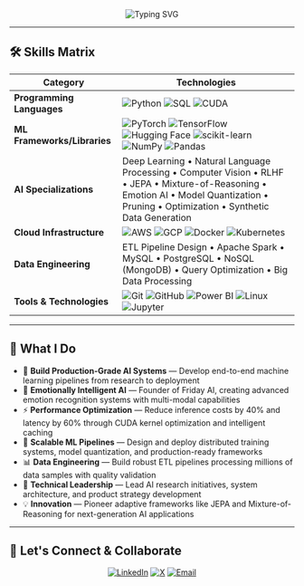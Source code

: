 <div align="center">

<img src="https://readme-typing-svg.herokuapp.com?font=Fira+Code&weight=700&size=32&duration=3000&pause=1000&color=2E9EF7&center=true&vCenter=true&multiline=true&width=800&height=100&lines=Swami+Gadila;AI+Founder+%7C+Machine+Learning+Engineer" alt="Typing SVG" />

</div>

---

## 🛠️ Skills Matrix

| **Category** | **Technologies** |
|---|---|
| **Programming Languages** | ![Python](https://img.shields.io/badge/Python-3776AB?style=flat-square&logo=python&logoColor=white) ![SQL](https://img.shields.io/badge/SQL-4479A1?style=flat-square&logo=postgresql&logoColor=white) ![CUDA](https://img.shields.io/badge/CUDA-76B900?style=flat-square&logo=nvidia&logoColor=white) |
| **ML Frameworks/Libraries** | ![PyTorch](https://img.shields.io/badge/PyTorch-EE4C2C?style=flat-square&logo=pytorch&logoColor=white) ![TensorFlow](https://img.shields.io/badge/TensorFlow-FF6F00?style=flat-square&logo=tensorflow&logoColor=white) ![Hugging Face](https://img.shields.io/badge/🤗_Hugging_Face-FFD21E?style=flat-square) ![scikit-learn](https://img.shields.io/badge/scikit--learn-F7931E?style=flat-square&logo=scikit-learn&logoColor=white) ![NumPy](https://img.shields.io/badge/NumPy-013243?style=flat-square&logo=numpy&logoColor=white) ![Pandas](https://img.shields.io/badge/Pandas-150458?style=flat-square&logo=pandas&logoColor=white) |
| **AI Specializations** | Deep Learning • Natural Language Processing • Computer Vision • RLHF • JEPA • Mixture-of-Reasoning • Emotion AI • Model Quantization • Pruning • Optimization • Synthetic Data Generation |
| **Cloud Infrastructure** | ![AWS](https://img.shields.io/badge/AWS-232F3E?style=flat-square&logo=amazon-aws&logoColor=white) ![GCP](https://img.shields.io/badge/GCP-4285F4?style=flat-square&logo=google-cloud&logoColor=white) ![Docker](https://img.shields.io/badge/Docker-2496ED?style=flat-square&logo=docker&logoColor=white) ![Kubernetes](https://img.shields.io/badge/Kubernetes-326CE5?style=flat-square&logo=kubernetes&logoColor=white) |
| **Data Engineering** | ETL Pipeline Design • Apache Spark • MySQL • PostgreSQL • NoSQL (MongoDB) • Query Optimization • Big Data Processing |
| **Tools & Technologies** | ![Git](https://img.shields.io/badge/Git-F05032?style=flat-square&logo=git&logoColor=white) ![GitHub](https://img.shields.io/badge/GitHub-181717?style=flat-square&logo=github&logoColor=white) ![Power BI](https://img.shields.io/badge/Power_BI-F2C811?style=flat-square&logo=powerbi&logoColor=black) ![Linux](https://img.shields.io/badge/Linux-FCC624?style=flat-square&logo=linux&logoColor=black) ![Jupyter](https://img.shields.io/badge/Jupyter-F37626?style=flat-square&logo=jupyter&logoColor=white) |

---

## 💼 What I Do

- 🤖 **Build Production-Grade AI Systems** — Develop end-to-end machine learning pipelines from research to deployment
- 🧠 **Emotionally Intelligent AI** — Founder of Friday AI, creating advanced emotion recognition systems with multi-modal capabilities
- ⚡ **Performance Optimization** — Reduce inference costs by 40% and latency by 60% through CUDA kernel optimization and intelligent caching
- 🎯 **Scalable ML Pipelines** — Design and deploy distributed training systems, model quantization, and production-ready frameworks
- 📊 **Data Engineering** — Build robust ETL pipelines processing millions of data samples with quality validation
- 🚀 **Technical Leadership** — Lead AI research initiatives, system architecture, and product strategy development
- 💡 **Innovation** — Pioneer adaptive frameworks like JEPA and Mixture-of-Reasoning for next-generation AI applications

---

## 🤝 Let's Connect & Collaborate

<div align="center">

[![LinkedIn](https://img.shields.io/badge/LinkedIn-0077B5?style=for-the-badge&logo=linkedin&logoColor=white)](https://www.linkedin.com/in/swamygadila)
[![X](https://img.shields.io/badge/X-000000?style=for-the-badge&logo=x&logoColor=white)](https://x.com/SwamyGadila18)
[![Email](https://img.shields.io/badge/Email-D14836?style=for-the-badge&logo=gmail&logoColor=white)](mailto:swamygadila04@gmail.com)

</div>
